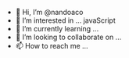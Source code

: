 - 👋 Hi, I’m @nandoaco
- 👀 I’m interested in ... javaScript
- 🌱 I’m currently learning ...
- 💞️ I’m looking to collaborate on ...
- 📫 How to reach me ...

<!---
nandoaco/nandoaco is a ✨ special ✨ repository because its `README.md` (this file) appears on your GitHub profile.
You can click the Preview link to take a look at your changes.
--->

